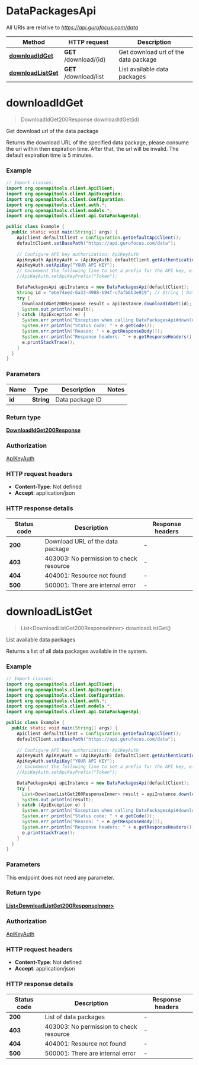 # DataPackagesApi

All URIs are relative to *https://api.gurufocus.com/data*

| Method | HTTP request | Description |
|------------- | ------------- | -------------|
| [**downloadIdGet**](DataPackagesApi.md#downloadIdGet) | **GET** /download/{id} | Get download url of the data package |
| [**downloadListGet**](DataPackagesApi.md#downloadListGet) | **GET** /download/list | List available data packages |


<a id="downloadIdGet"></a>
# **downloadIdGet**
> DownloadIdGet200Response downloadIdGet(id)

Get download url of the data package

Returns the download URL of the specified data package, please consume the url within then expiration time. After that, the url will be invalid. The default expiration time is 5 minutes.

### Example
```java
// Import classes:
import org.openapitools.client.ApiClient;
import org.openapitools.client.ApiException;
import org.openapitools.client.Configuration;
import org.openapitools.client.auth.*;
import org.openapitools.client.models.*;
import org.openapitools.client.api.DataPackagesApi;

public class Example {
  public static void main(String[] args) {
    ApiClient defaultClient = Configuration.getDefaultApiClient();
    defaultClient.setBasePath("https://api.gurufocus.com/data");
    
    // Configure API key authorization: ApiKeyAuth
    ApiKeyAuth ApiKeyAuth = (ApiKeyAuth) defaultClient.getAuthentication("ApiKeyAuth");
    ApiKeyAuth.setApiKey("YOUR API KEY");
    // Uncomment the following line to set a prefix for the API key, e.g. "Token" (defaults to null)
    //ApiKeyAuth.setApiKeyPrefix("Token");

    DataPackagesApi apiInstance = new DataPackagesApi(defaultClient);
    String id = "ebe74eed-6a33-4988-b94f-c7afb6b3e919"; // String | Data package ID
    try {
      DownloadIdGet200Response result = apiInstance.downloadIdGet(id);
      System.out.println(result);
    } catch (ApiException e) {
      System.err.println("Exception when calling DataPackagesApi#downloadIdGet");
      System.err.println("Status code: " + e.getCode());
      System.err.println("Reason: " + e.getResponseBody());
      System.err.println("Response headers: " + e.getResponseHeaders());
      e.printStackTrace();
    }
  }
}
```

### Parameters

| Name | Type | Description  | Notes |
|------------- | ------------- | ------------- | -------------|
| **id** | **String**| Data package ID | |

### Return type

[**DownloadIdGet200Response**](DownloadIdGet200Response.md)

### Authorization

[ApiKeyAuth](../README.md#ApiKeyAuth)

### HTTP request headers

 - **Content-Type**: Not defined
 - **Accept**: application/json

### HTTP response details
| Status code | Description | Response headers |
|-------------|-------------|------------------|
| **200** | Download URL of the data package |  -  |
| **403** | 403003: No permission to check resource |  -  |
| **404** | 404001: Resource not found |  -  |
| **500** | 500001: There are internal error |  -  |

<a id="downloadListGet"></a>
# **downloadListGet**
> List&lt;DownloadListGet200ResponseInner&gt; downloadListGet()

List available data packages

Returns a list of all data packages available in the system.

### Example
```java
// Import classes:
import org.openapitools.client.ApiClient;
import org.openapitools.client.ApiException;
import org.openapitools.client.Configuration;
import org.openapitools.client.auth.*;
import org.openapitools.client.models.*;
import org.openapitools.client.api.DataPackagesApi;

public class Example {
  public static void main(String[] args) {
    ApiClient defaultClient = Configuration.getDefaultApiClient();
    defaultClient.setBasePath("https://api.gurufocus.com/data");
    
    // Configure API key authorization: ApiKeyAuth
    ApiKeyAuth ApiKeyAuth = (ApiKeyAuth) defaultClient.getAuthentication("ApiKeyAuth");
    ApiKeyAuth.setApiKey("YOUR API KEY");
    // Uncomment the following line to set a prefix for the API key, e.g. "Token" (defaults to null)
    //ApiKeyAuth.setApiKeyPrefix("Token");

    DataPackagesApi apiInstance = new DataPackagesApi(defaultClient);
    try {
      List<DownloadListGet200ResponseInner> result = apiInstance.downloadListGet();
      System.out.println(result);
    } catch (ApiException e) {
      System.err.println("Exception when calling DataPackagesApi#downloadListGet");
      System.err.println("Status code: " + e.getCode());
      System.err.println("Reason: " + e.getResponseBody());
      System.err.println("Response headers: " + e.getResponseHeaders());
      e.printStackTrace();
    }
  }
}
```

### Parameters
This endpoint does not need any parameter.

### Return type

[**List&lt;DownloadListGet200ResponseInner&gt;**](DownloadListGet200ResponseInner.md)

### Authorization

[ApiKeyAuth](../README.md#ApiKeyAuth)

### HTTP request headers

 - **Content-Type**: Not defined
 - **Accept**: application/json

### HTTP response details
| Status code | Description | Response headers |
|-------------|-------------|------------------|
| **200** | List of data packages |  -  |
| **403** | 403003: No permission to check resource |  -  |
| **404** | 404001: Resource not found |  -  |
| **500** | 500001: There are internal error |  -  |

